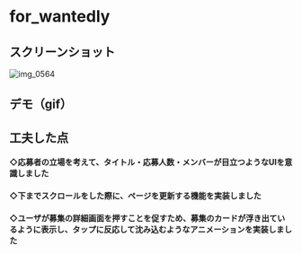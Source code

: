 # for_wantedly
## スクリーンショット
![img_0564](https://user-images.githubusercontent.com/20876842/40616503-510d31da-62c6-11e8-9529-969d1327bbab.PNG)

## デモ（gif）



## 工夫した点
#### ◇応募者の立場を考えて、タイトル・応募人数・メンバーが目立つようなUIを意識しました
#### ◇下までスクロールをした際に、ページを更新する機能を実装しました
#### ◇ユーザが募集の詳細画面を押すことを促すため、募集のカードが浮き出ているように表示し、タップに反応して沈み込むようなアニメーションを実装しました
